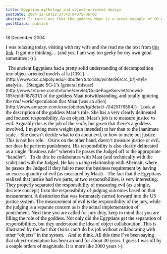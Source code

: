 ```yaml
---
title: Egyptian mythology and object-oriented design
postDate: 2004-12-18T22:27:43.84375-06:00
abstract: It turns out that the goddess Maat is a great example of OO design following the class, responsibility and collaboration (CRC) approach.
postStatus: publish
---
```

18 December 2004

<font face="Times New Roman" color="#000000" size="3">I was relaxing today, visiting with my wife and she read me the text from </font>[<font face="Times New Roman" size="3">this link</font>](http://www.hranajanto.com/goddessgallery/maat.html)<font face="Times New Roman" color="#000000" size="3">. It got me thinking&#8230; (and yes, I am way too geeky for my own good sometimes ;-) )</font>

<?xml:namespace prefix = o ns = "urn:schemas-microsoft-com:office:office" /><o:p><font face="Times New Roman" color="#000000" size="3">&nbsp;</font></o:p>

<font face="Times New Roman" color="#000000" size="3">The ancient Egyptians had a pretty solid understanding of decomposition into object-oriented models al la </font>[<font face="Times New Roman" size="3">CRC</font>](http://www.csc.calpoly.edu/~dbutler/tutorials/winter96/crc_b/)<font face="Times New Roman" color="#000000" size="3">-style analysis.</font>

<o:p><font face="Times New Roman" color="#000000" size="3">&nbsp;</font></o:p>

<font face="Times New Roman" color="#000000" size="3">(Stargate SG-1&#8217;s </font>[<font face="Times New Roman" size="3">general misuse</font>](http://www.tvtome.com/tvtome/servlet/GuidePageServlet/showid-185/epid-187831/)<font face="Times New Roman" color="#000000" size="3"> of the goddess Maat notwithstanding, and totally ignoring the <i style="mso-bidi-font-style: normal">real world</i> speculation that Maat </font>[<font face="Times New Roman" size="3">was an alien</font>](http://www.amazon.com/exec/obidos/tg/detail/-/0425176584)<font face="Times New Roman" color="#000000" size="3">)</font>

<o:p><font face="Times New Roman" color="#000000" size="3">&nbsp;</font></o:p>

<font face="Times New Roman" color="#000000" size="3">Look at the description of the goddess Maat&#8217;s role. She has a very clearly delineated and focused responsibility. As an object, Maat&#8217;s job is to measure justice vs evil. Arguably this is the job of the <i style="mso-bidi-font-style: normal">scale</i>, but given that there&#8217;s a goddess involved, I&#8217;m giving more weight (pun intended) to her than to the inanimate scale.</font>

<o:p><font face="Times New Roman" color="#000000" size="3">&nbsp;</font></o:p>

<font face="Times New Roman" color="#000000" size="3">She doesn&#8217;t decide what to do about evil, or how to mete out justice. This is not her role.</font>

<o:p><font face="Times New Roman" color="#000000" size="3">&nbsp;</font></o:p>

<font face="Times New Roman" color="#000000" size="3">Osiris on the other hand, doesn&#8217;t measure justice or evil, nor does he perform punishment. His responsibility is also clearly delineated as a single &#8220;business rule&#8221; wherein he passes the Judged off to the appropriate &#8220;handler&#8220;.</font>

<o:p><font face="Times New Roman" color="#000000" size="3">&nbsp;</font></o:p>

<font face="Times New Roman" color="#000000" size="3">To do this he collaborates with Maat (and technically with the scale) and with the Judged. He has a <i style="mso-bidi-font-style: normal">using</i> relationship with Ahemait, where he passes the Judged if they fail to meet the business requirement by having an excess quantity of evil (as measured by Maat).</font>

<o:p><font face="Times New Roman" color="#000000" size="3">&nbsp;</font></o:p>

<font face="Times New Roman" color="#000000" size="3">The fact that the Egyptians realized that justice had two parts, or two responsibilities, is very interesting. They properly separated the responsibility of measuring evil (as a single, discrete concept) from the responsibility of judging outcomes based on that measurement. A distinction that was fortunately carried forward into the <?xml:namespace prefix = st1 ns = "urn:schemas-microsoft-com:office:smarttags" /><st1:country-region w:st="on"><st1:place w:st="on">US</st1:place></st1:country-region> justice system. The measurement of evil is the responsibility of the jury, while the judging is a separate concern as is the actual implementation of punishment. Next time you are called for jury duty, keep in mind that you are filling the role of the goddess.</font>

<o:p><font face="Times New Roman" color="#000000" size="3"></font></o:p>

<font face="Times New Roman" color="#000000" size="3">Not only did the Egyptians get the separation of responsibilities, but they understood the idea of object collaboration. This is illustrated by the fact that Osiris can&#8217;t do his job without collaborating with other &#8220;objects&#8221; in the system.</font>

<o:p><font face="Times New Roman" color="#000000" size="3">&nbsp;</font></o:p>

<font face="Times New Roman" color="#000000" size="3">And to think. All this time I&#8217;ve been saying that object-orientation has been around for about 30 years. I guess I was off by a couple orders of magnitude. It is more like 3000 years :-)</font>
